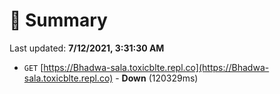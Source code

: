 # 📖 Summary
Last updated: **7/12/2021, 3:31:30 AM**

- `GET` [https://Bhadwa-sala.toxicblte.repl.co](https://Bhadwa-sala.toxicblte.repl.co) - **Down** (120329ms)
